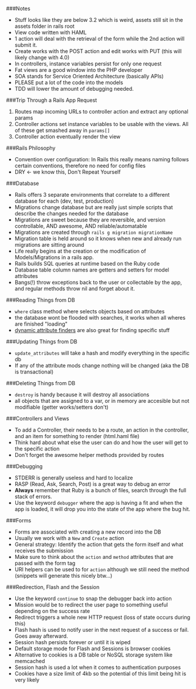 ###Notes

* Stuff looks like they are below 3.2 which is weird, assets still sit in the assets folder in rails root
* View code written with HAML
* 1 action will deal with the retrieval of the form while the 2nd action will submit it.
* Create works with the POST action and edit works with PUT (this will likely change with 4.0)
* In controllers, instance variables persist for only one request
* Fat views are a good window into the PHP developer
* SOA stands for Service Oriented Architecture (basically APIs)
* PLEASE put a lot of the code into the models
* TDD will lower the amount of debugging needed.

###Trip Through a Rails App Request

1. Routes map incoming URLs to controller action and extract any optional params
1. Controller actions set instance variables to be usable with the views. All of these get smashed away in `params[]`
1. Controller action eventually render the view

###Rails Philosophy

* Convention over configuration: In Rails this really means naming follows certain conventions, therefore no need for config files
* DRY <- we know this, Don't Repeat Yourself

###Database

* Rails offers 3 separate environments that correlate to a different database for each (dev, test, production)
* Migrations change database but are really just simple scripts that describe the changes needed for the database
* Migrations are sweet because they are reversible, and version controllable, AND awesome, AND reliable/automatable
* Migrations are created through `rails g migration migrationName`
* Migration table is held around so it knows when new and already run migrations are sitting around
* Life really begins at the creation or the modification of Models/Migrations in a rails app.
* Rails builds SQL queries at runtime based on the Ruby code
* Database table column names are getters and setters for model attributes
* Bangs(!) throw exceptions back to the user or collectable by the app, and regular methods throw nil and forget about it.

###Reading Things from DB

* `where` class method where selects objects based on attributes
* the database wont be flooded with searches, it works when all wheres are finished "loading"
* [dynamic attribute finders][1] are also great for finding specific stuff

###Updating Things from DB

* `update_attributes` will take a hash and modify everything in the specific db
* If any of the attribute mods change nothing will be changed (aka the DB is transactional)

###Deleting Things from DB

* `destroy` is handy because it will destroy all associations
* all objects that are assigned to a var, or in memory are accesible but not modifiable (getter works/setters don't)

###Controllers and Views

* To add a Controller, their needs to be a route, an action in the controller, and an item for something to render (html.haml file)
* Think hard about what else the user can do and how the user will get to the specific action
* Don't forget the awesome helper methods provided by routes

###Debugging

* STDERR is generally useless and hard to localize
* RASP (Read, Ask, Search, Post) is a great way to debug an error
* __Always__ remember that Ruby is a bunch of files, search through the full stack of errors.
* Use the keyword `debugger` where the app is having a fit and when the app is loaded, it will drop you into the state of the app where the bug hit.

###Forms

* Forms are associated with creating a new record into the DB
* Usually we work with a `New` and `Create` action
* General strategy: Identify the action that gets the form itself and what receives the submission
* Make sure to think about the `action` and `method` attributes that are passed with the form tag
* URI helpers can be used to for `action` although we still need the method (snippets will generate this nicely btw...)

###Redirection, Flash and the Session

* Use the keyword `continue` to snap the debugger back into action
* Mission would be to redirect the user page to something useful depending on the success rate
* Redirect triggers a whole new HTTP request (loss of state occurs during this)
* Flash hash is used to notify user in the next request of a success or fail. Goes away afterward.
* Session hash persists forever or until it is wiped
* Default storage mode for Flash and Sessions is browser cookies
* Alternative to cookies is a DB table or NoSQL storage system like memcached
* Session hash is used a lot when it comes to authentication purposes
* Cookies have a size limit of 4kb so the potential of this limit being hit is very likely
 

[1]: http://api.rubyonrails.org/classes/ActiveRecord/FinderMethods.html